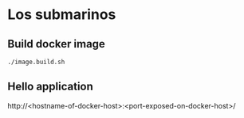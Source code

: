 Los submarinos
==============

## Build docker image

```bash
./image.build.sh
```

## Hello application

http://\<hostname-of-docker-host\>:\<port-exposed-on-docker-host\>/
